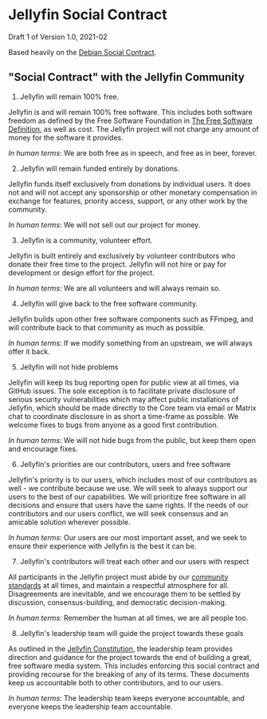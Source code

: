 # Jellyfin Social Contract

Draft 1 of Version 1.0, 2021-02

Based heavily on the [Debian Social Contract](https://www.debian.org/social_contract).

## "Social Contract" with the Jellyfin Community

1. Jellyfin will remain 100% free.

Jellyfin is and will remain 100% free software. This includes both software freedom as defined by the Free Software Foundation in [The Free Software Definition](https://www.gnu.org/philosophy/free-sw.html.en), as well as cost. The Jellyfin project will not charge any amount of money for the software it provides.

*In human terms*: We are both free as in speech, and free as in beer, forever.

2. Jellyfin will remain funded entirely by donations.

Jellyfin funds itself exclusively from donations by individual users. It does not and will not accept any sponsorship or other monetary compensation in exchange for features, priority access, support, or any other work by the community.

*In human terms*: We will not sell out our project for money.

3. Jellyfin is a community, volunteer effort.

Jellyfin is built entirely and exclusively by volunteer contributors who donate their free time to the project. Jellyfin will not hire or pay for development or design effort for the project.

*In human terms*: We are all volunteers and will always remain so.

4. Jellyfin will give back to the free software community.

Jellyfin builds upon other free software components such as FFmpeg, and will contribute back to that community as much as possible.

*In human terms*: If we modify something from an upstream, we will always offer it back.

5. Jellyfin will not hide problems

Jellyfin will keep its bug reporting open for public view at all times, via GitHub issues. The sole exception is to facilitate private disclosure of serious security vulnerabilities which may affect public installations of Jellyfin, which should be made directly to the Core team via email or Matrix chat to coordinate disclosure in as short a time-frame as possible. We welcome fixes to bugs from anyone as a good first contribution.

*In human terms*: We will not hide bugs from the public, but keep them open and encourage fixes.

6. Jellyfin's priorities are our contributors, users and free software

Jellyfin's priority is to our users, which includes most of our contributors as well - we contribute because we use. We will seek to always support our users to the best of our capabilities. We will prioritize free software in all decisions and ensure that users have the same rights. If the needs of our contributors and our users conflict, we will seek consensus and an amicable solution wherever possible.

*In human terms*: Our users are our most important asset, and we seek to ensure their experience with Jellyfin is the best it can be.

7. Jellyfin's contributors will treat each other and our users with respect

All participants in the Jellyfin project must abide by our [community standards](community-standards.md) at all times, and maintain a respectful atmosphere for all. Disagreements are inevitable, and we encourage them to be settled by discussion, consensus-building, and democratic decision-making.

*In human terms*: Remember the human at all times, we are all people too.

8. Jellyfin's leadership team will guide the project towards these goals

As outlined in the [Jellyfin Constitution](jellyfin-constitution.md), the leadership team provides direction and guidance for the project towards the end of building a great, free software media system. This includes enforcing this social contract and providing recourse for the breaking of any of its terms. These documents keep us accountable both to other contributors, and to our users.

*In human terms*: The leadership team keeps everyone accountable, and everyone keeps the leadership team accountable.
